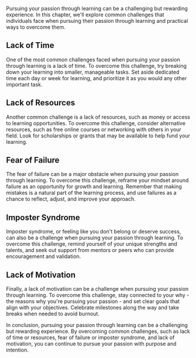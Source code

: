 
Pursuing your passion through learning can be a challenging but rewarding experience. In this chapter, we'll explore common challenges that individuals face when pursuing their passion through learning and practical ways to overcome them.

Lack of Time
------------

One of the most common challenges faced when pursuing your passion through learning is a lack of time. To overcome this challenge, try breaking down your learning into smaller, manageable tasks. Set aside dedicated time each day or week for learning, and prioritize it as you would any other important task.

Lack of Resources
-----------------

Another common challenge is a lack of resources, such as money or access to learning opportunities. To overcome this challenge, consider alternative resources, such as free online courses or networking with others in your field. Look for scholarships or grants that may be available to help fund your learning.

Fear of Failure
---------------

The fear of failure can be a major obstacle when pursuing your passion through learning. To overcome this challenge, reframe your mindset around failure as an opportunity for growth and learning. Remember that making mistakes is a natural part of the learning process, and use failures as a chance to reflect, adjust, and improve your approach.

Imposter Syndrome
-----------------

Imposter syndrome, or feeling like you don't belong or deserve success, can also be a challenge when pursuing your passion through learning. To overcome this challenge, remind yourself of your unique strengths and talents, and seek out support from mentors or peers who can provide encouragement and validation.

Lack of Motivation
------------------

Finally, a lack of motivation can be a challenge when pursuing your passion through learning. To overcome this challenge, stay connected to your why - the reasons why you're pursuing your passion - and set clear goals that align with your objectives. Celebrate milestones along the way and take breaks when needed to avoid burnout.

In conclusion, pursuing your passion through learning can be a challenging but rewarding experience. By overcoming common challenges, such as lack of time or resources, fear of failure or imposter syndrome, and lack of motivation, you can continue to pursue your passion with purpose and intention.
